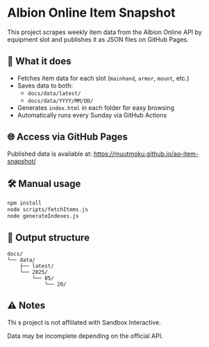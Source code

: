 # Albion Online Item Snapshot

This project scrapes weekly item data from the Albion Online API by equipment slot and publishes it as JSON files on GitHub Pages.

## 🔧 What it does

- Fetches item data for each slot (`mainhand`, `armor`, `mount`, etc.)
- Saves data to both:
  - `docs/data/latest/`
  - `docs/data/YYYY/MM/DD/`
- Generates `index.html` in each folder for easy browsing
- Automatically runs every Sunday via GitHub Actions

## 🌐 Access via GitHub Pages

Published data is available at:
https://muutmoku.github.io/ao-item-snapshot/

## 🛠 Manual usage

```bash
npm install
node scripts/fetchItems.js
node generateIndexes.js
```

## 📁 Output structure

```
docs/
└── data/
    ├── latest/
    └── 2025/
        └── 05/
            └── 20/
```

## ⚠ Notes
Thi
s project is not affiliated with Sandbox Interactive.

Data may be incomplete depending on the official API.
